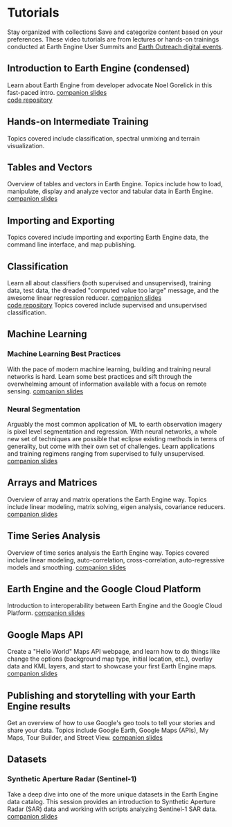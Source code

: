  
#  Tutorials
Stay organized with collections  Save and categorize content based on your preferences. 
These video tutorials are from lectures or hands-on trainings conducted at Earth Engine User Summits and [Earth Outreach digital events](https://earthoutreachonair.withgoogle.com/). 
## Introduction to Earth Engine (condensed)
Learn about Earth Engine from developer advocate Noel Gorelick in this fast-paced intro.
[companion slides](https://docs.google.com/presentation/d/1iZtkBNzl2HBWFT0wEhwCov89kyiBO7rSHcmMa6WNMa8)   
[code repository](https://code.earthengine.google.com/?accept_repo=users/gorelick/EE101-B)
## Hands-on Intermediate Training
Topics covered include classification, spectral unmixing and terrain visualization.
## Tables and Vectors
Overview of tables and vectors in Earth Engine. Topics include how to load, manipulate, display and analyze vector and tabular data in Earth Engine.
[companion slides](https://docs.google.com/presentation/d/1D7rezUHPElCfYWHMRNBChHjbEv6nXDD8xnh7_YgyK6A/edit?usp=sharing)
## Importing and Exporting
Topics covered include importing and exporting Earth Engine data, the command line interface, and map publishing.
## Classification
Learn all about classifiers (both supervised and unsupervised), training data, test data, the dreaded "computed value too large" message, and the awesome linear regression reducer.
[companion slides](https://docs.google.com/presentation/d/1esEXY4rlyl3J2oXxfhSPBHQvxie_Fmda6wSDu_S2aQo)   
[code repository](https://code.earthengine.google.com/?accept_repo=users/akarbasi/simple_classifier)
Topics covered include supervised and unsupervised classification.
## Machine Learning
### Machine Learning Best Practices
With the pace of modern machine learning, building and training neural networks is hard. Learn some best practices and sift through the overwhelming amount of information available with a focus on remote sensing.
[companion slides](https://docs.google.com/presentation/d/1FCsI_X8tD3u5naij2apyzmYOBBsfd6xVWMV76y1JEqI)
### Neural Segmentation
Arguably the most common application of ML to earth observation imagery is pixel level segmentation and regression. With neural networks, a whole new set of techniques are possible that eclipse existing methods in terms of generality, but come with their own set of challenges. Learn applications and training regimens ranging from supervised to fully unsupervised.
[companion slides](https://docs.google.com/presentation/d/1LRhtWkSLcFh0LPlWaOnHYlQUIDoCTaLIW-DY07E_wMA)
## Arrays and Matrices
Overview of array and matrix operations the Earth Engine way. Topics include linear modeling, matrix solving, eigen analysis, covariance reducers.
[companion slides](https://docs.google.com/presentation/d/1lPtQPK008NkQ734wCRjHAQX2xFR3a0YZuRFX3SoOMZ0)
## Time Series Analysis
Overview of time series analysis the Earth Engine way. Topics covered include linear modeling, auto-correlation, cross-correlation, auto-regressive models and smoothing.
[companion slides](https://docs.google.com/presentation/d/1J1rUtf-bkfaJwYJY-tU17kzKI4U8FnF7Q2_VWqWdaak/edit?usp=sharing)
## Earth Engine and the Google Cloud Platform
Introduction to interoperability between Earth Engine and the Google Cloud Platform.
[companion slides](https://docs.google.com/presentation/d/1fEbJNe29e30s-J0vVTTLoD17nEqUUs84WNpImh6ss3U)
## Google Maps API
Create a "Hello World" Maps API webpage, and learn how to do things like change the options (background map type, initial location, etc.), overlay data and KML layers, and start to showcase your first Earth Engine maps.
[companion slides](https://docs.google.com/presentation/d/1bVZcXIog-igAXkhmq8KUbOYY3IZ5xw6BRf3TVqOcSf4)
## Publishing and storytelling with your Earth Engine results
Get an overview of how to use Google's geo tools to tell your stories and share your data. Topics include Google Earth, Google Maps (APIs), My Maps, Tour Builder, and Street View.
[companion slides](https://docs.google.com/presentation/d/13_H2ywA0MIlkhXuK-hhqB8YpO76Bqg8l0hM2xAWnvLk)
## Datasets
### Synthetic Aperture Radar (Sentinel-1)
Take a deep dive into one of the more unique datasets in the Earth Engine data catalog. This session provides an introduction to Synthetic Aperture Radar (SAR) data and working with scripts analyzing Sentinel-1 SAR data.
[companion slides](https://docs.google.com/presentation/d/e/2PACX-1vTT9Cw8ROlIPMgN3_k_M-zpPC97nrmuDf9dRy3q98xY-lLvi3HPlDaGbcR_pfbJNs4TBDZli9BC8WKL/pub?start=false&loop=false&delayms=3000)
